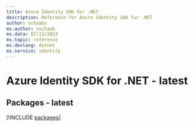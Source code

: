 ```yaml
---
title: Azure Identity SDK for .NET
description: Reference for Azure Identity SDK for .NET
author: schaabs
ms.author: sschaab
ms.data: 07/13/2023
ms.topic: reference
ms.devlang: dotnet
ms.service: identity
---
```

# Azure Identity SDK for .NET - latest
## Packages - latest
[!INCLUDE [packages](identity-index.md)]